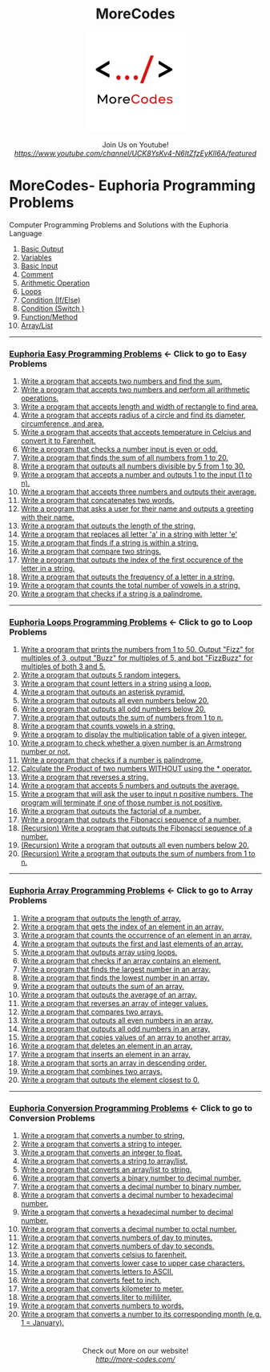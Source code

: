 <h1 align="center">MoreCodes</h1>
<p align="center"> 
  <img src="/morecodescir.png"/>
</p>

<p align="center">
Join Us on Youtube! <br/>
<i><u>https://www.youtube.com/channel/UCK8YsKv4-N6ItZfzEyKlI6A/featured</u></i>
</p>

#

# MoreCodes- Euphoria Programming Problems
Computer Programming Problems and Solutions with the Euphoria Language

1. <a href="https://github.com/ArjunAranetaCodes/MoreCodes-Euphoria/blob/master/Basics1.ex" target="_blank">Basic Output</a>
2. <a href="https://github.com/ArjunAranetaCodes/MoreCodes-Euphoria/blob/master/Basics2.ex" target="_blank">Variables</a>
3. <a href="https://github.com/ArjunAranetaCodes/MoreCodes-Euphoria/blob/master/Basics3.ex" target="_blank">Basic Input</a>
4. <a href="https://github.com/ArjunAranetaCodes/MoreCodes-Euphoria/blob/master/Basics4.ex" target="_blank">Comment</a>
5. <a href="https://github.com/ArjunAranetaCodes/MoreCodes-Euphoria/blob/master/Basics5.ex" target="_blank">Arithmetic Operation</a>
6. <a href="https://github.com/ArjunAranetaCodes/MoreCodes-Euphoria/blob/master/Basics6.ex" target="_blank">Loops</a>
7. <a href="https://github.com/ArjunAranetaCodes/MoreCodes-Euphoria/blob/master/Basics7.ex" target="_blank">Condition (If/Else)</a>
8. <a href="https://github.com/ArjunAranetaCodes/MoreCodes-Euphoria/blob/master/Basics8.ex" target="_blank">Condition (Switch )</a>
9. <a href="https://github.com/ArjunAranetaCodes/MoreCodes-Euphoria/blob/master/Basics9.ex" target="_blank">Function/Method</a>
10. <a href="https://github.com/ArjunAranetaCodes/MoreCodes-Euphoria/blob/master/Basics10.ex" target="_blank">Array/List</a>

- - - -
### [Euphoria Easy Programming Problems](Easy%20Problems/) <- Click to go to Easy Problems

1. <a href="https://github.com/ArjunAranetaCodes/MoreCodes-Euphoria/blob/master/Easy%20Problems/problem1.ex" target="_blank">Write a program that accepts two numbers and find the sum.</a>
2. <a href="https://github.com/ArjunAranetaCodes/MoreCodes-Euphoria/blob/master/Easy%20Problems/problem2.ex" target="_blank">Write a program that accepts two numbers and perform all arithmetic operations.</a>
3. <a href="https://github.com/ArjunAranetaCodes/MoreCodes-Euphoria/blob/master/Easy%20Problems/problem3.ex" target="_blank">Write a program that accepts length and width of rectangle to find area.</a>
4. <a href="https://github.com/ArjunAranetaCodes/MoreCodes-Euphoria/blob/master/Easy%20Problems/problem4.ex" target="_blank">Write a program that accepts radius of a circle and find its diameter, circumference, and area.</a>
5. <a href="https://github.com/ArjunAranetaCodes/MoreCodes-Euphoria/blob/master/Easy%20Problems/problem5.ex" target="_blank">Write a program that accepts that accepts temperature in Celcius and convert it to Farenheit.</a>
6. <a href="https://github.com/ArjunAranetaCodes/MoreCodes-Euphoria/blob/master/Easy%20Problems/problem6.ex" target="_blank">Write a program that checks a number input is even or odd.</a>
7. <a href="https://github.com/ArjunAranetaCodes/MoreCodes-Euphoria/blob/master/Easy%20Problems/problem7.ex" target="_blank">Write a program that finds the sum of all numbers from 1 to 20.</a>
8. <a href="https://github.com/ArjunAranetaCodes/MoreCodes-Euphoria/blob/master/Easy%20Problems/problem8.ex" target="_blank">Write a program that outputs all numbers divisible by 5 from 1 to 30.</a>
9. <a href="https://github.com/ArjunAranetaCodes/MoreCodes-Euphoria/blob/master/Easy%20Problems/problem9.ex" target="_blank">Write a program that accepts a number and outputs 1 to the input (1 to n).</a>
10. <a href="https://github.com/ArjunAranetaCodes/MoreCodes-Euphoria/blob/master/Easy%20Problems/problem10.ex" target="_blank">Write a program that accepts three numbers and outputs their average.</a>
11. <a href="https://github.com/ArjunAranetaCodes/MoreCodes-Euphoria/blob/master/Easy%20Problems/problem11.ex" target="_blank">Write a program that concatenates two words.</a>
12. <a href="https://github.com/ArjunAranetaCodes/MoreCodes-Euphoria/blob/master/Easy%20Problems/problem12.ex" target="_blank">Write a program that asks a user for their name and outputs a greeting with their name.</a>
13. <a href="https://github.com/ArjunAranetaCodes/MoreCodes-Euphoria/blob/master/Easy%20Problems/problem13.ex" target="_blank">Write a program that outputs the length of the string.</a>
14. <a href="https://github.com/ArjunAranetaCodes/MoreCodes-Euphoria/blob/master/Easy%20Problems/problem14.ex" target="_blank">Write a program that replaces all letter 'a' in a string with letter 'e'</a>
15. <a href="https://github.com/ArjunAranetaCodes/MoreCodes-Euphoria/blob/master/Easy%20Problems/problem15.ex" target="_blank">Write a program that finds if a string is within a string.</a>
16. <a href="https://github.com/ArjunAranetaCodes/MoreCodes-Euphoria/blob/master/Easy%20Problems/problem16.ex" target="_blank">Write a program that compare two strings.</a>
17. <a href="https://github.com/ArjunAranetaCodes/MoreCodes-Euphoria/blob/master/Easy%20Problems/problem17.ex" target="_blank">Write a program that outputs the index of the first occurence of the letter in a string.</a>
18. <a href="https://github.com/ArjunAranetaCodes/MoreCodes-Euphoria/blob/master/Easy%20Problems/problem18.ex" target="_blank">Write a program that outputs the frequency of a letter in a string.</a>
19. <a href="https://github.com/ArjunAranetaCodes/MoreCodes-Euphoria/blob/master/Easy%20Problems/problem19.ex" target="_blank">Write a program that counts the total number of vowels in a string.</a>
20. <a href="https://github.com/ArjunAranetaCodes/MoreCodes-Euphoria/blob/master/Easy%20Problems/problem20.ex" target="_blank">Write a program that checks if a string is a palindrome.</a>

- - - -
### [Euphoria Loops Programming Problems](Loops/) <- Click to go to Loop Problems

1. <a href="https://github.com/ArjunAranetaCodes/MoreCodes-Euphoria/blob/master/Loops/problem1.ex" target="_blank">Write a program that prints the numbers from 1 to 50. Output "Fizz" for multiples of 3, output "Buzz" for multiples of 5, and bot "FizzBuzz" for multiples of both 3 and 5.</a>
2. <a href="https://github.com/ArjunAranetaCodes/MoreCodes-Euphoria/blob/master/Loops/problem2.ex" target="_blank">Write a program that outputs 5 random integers.</a>
3. <a href="https://github.com/ArjunAranetaCodes/MoreCodes-Euphoria/blob/master/Loops/problem3.ex" target="_blank">Write a program that count letters in a string using a loop.</a>
4. <a href="https://github.com/ArjunAranetaCodes/MoreCodes-Euphoria/blob/master/Loops/problem4.ex" target="_blank">Write a program that outputs an asterisk pyramid.</a>
5. <a href="https://github.com/ArjunAranetaCodes/MoreCodes-Euphoria/blob/master/Loops/problem5.ex" target="_blank">Write a program that outputs all even numbers below 20.</a>
6. <a href="https://github.com/ArjunAranetaCodes/MoreCodes-Euphoria/blob/master/Loops/problem6.ex" target="_blank">Write a program that outputs all odd numbers below 20.</a>
7. <a href="https://github.com/ArjunAranetaCodes/MoreCodes-Euphoria/blob/master/Loops/problem7.ex" target="_blank">Write a program that outputs the sum of numbers from 1 to n.</a>
8. <a href="https://github.com/ArjunAranetaCodes/MoreCodes-Euphoria/blob/master/Loops/problem8.ex" target="_blank">Write a program that counts vowels in a string.</a>
9. <a href="https://github.com/ArjunAranetaCodes/MoreCodes-Euphoria/blob/master/Loops/problem9.ex" target="_blank">Write a program to display the multiplication table of a given integer.</a>
10. <a href="https://github.com/ArjunAranetaCodes/MoreCodes-Euphoria/blob/master/Loops/problem10.ex" target="_blank">Write a program to check whether a given number is an Armstrong number or not.</a>
11. <a href="https://github.com/ArjunAranetaCodes/MoreCodes-Euphoria/blob/master/Loops/problem11.ex" target="_blank">Write a program that checks if a number is palindrome.</a>
12. <a href="https://github.com/ArjunAranetaCodes/MoreCodes-Euphoria/blob/master/Loops/problem12.ex" target="_blank">Calculate the Product of two numbers WITHOUT using the * operator.</a>
13. <a href="https://github.com/ArjunAranetaCodes/MoreCodes-Euphoria/blob/master/Loops/problem13.ex" target="_blank">Write a program that reverses a string.</a>
14. <a href="https://github.com/ArjunAranetaCodes/MoreCodes-Euphoria/blob/master/Loops/problem14.ex" target="_blank">Write a program that accepts 5 numbers and outputs the average.</a>
15. <a href="https://github.com/ArjunAranetaCodes/MoreCodes-Euphoria/blob/master/Loops/problem15.ex" target="_blank">Write a program that will ask the user to input n positive numbers. The program will terminate if one of those number is not positive.</a>
16. <a href="https://github.com/ArjunAranetaCodes/MoreCodes-Euphoria/blob/master/Loops/problem16.ex" target="_blank">Write a program that outputs the factorial of a number.</a>
17. <a href="https://github.com/ArjunAranetaCodes/MoreCodes-Euphoria/blob/master/Loops/problem17.ex" target="_blank">Write a program that outputs the Fibonacci sequence of a number.</a>
18. <a href="https://github.com/ArjunAranetaCodes/MoreCodes-Euphoria/blob/master/Loops/problem18.ex" target="_blank">(Recursion) Write a program that outputs the Fibonacci sequence of a number.</a>
19. <a href="https://github.com/ArjunAranetaCodes/MoreCodes-Euphoria/blob/master/Loops/problem19.ex" target="_blank">(Recursion) Write a program that outputs all even numbers below 20.</a>
20. <a href="https://github.com/ArjunAranetaCodes/MoreCodes-Euphoria/blob/master/Loops/problem20.ex" target="_blank">(Recursion) Write a program that outputs the sum of numbers from 1 to n.</a>

- - - -
### [Euphoria Array Programming Problems](Arrays/) <- Click to go to Array Problems

1. <a href="https://github.com/ArjunAranetaCodes/MoreCodes-Euphoria/blob/master/Arrays/problem1.ex" target="_blank">Write a program that outputs the length of array.</a>
2. <a href="https://github.com/ArjunAranetaCodes/MoreCodes-Euphoria/blob/master/Arrays/problem2.ex" target="_blank">Write a program that gets the index of an element in an array.</a>
3. <a href="https://github.com/ArjunAranetaCodes/MoreCodes-Euphoria/blob/master/Arrays/problem3.ex" target="_blank">Write a program that counts the occurrence of an element in an array.</a>
4. <a href="https://github.com/ArjunAranetaCodes/MoreCodes-Euphoria/blob/master/Arrays/problem4.ex" target="_blank">Write a program that outputs the first and last elements of an array.</a>
5. <a href="https://github.com/ArjunAranetaCodes/MoreCodes-Euphoria/blob/master/Arrays/problem5.ex" target="_blank">Write a program that outputs array using loops.</a>
6. <a href="https://github.com/ArjunAranetaCodes/MoreCodes-Euphoria/blob/master/Arrays/problem6.ex" target="_blank">Write a program that checks if an array contains an element.</a>
7. <a href="https://github.com/ArjunAranetaCodes/MoreCodes-Euphoria/blob/master/Arrays/problem7.ex" target="_blank">Write a program that finds the largest number in an array.</a>
8. <a href="https://github.com/ArjunAranetaCodes/MoreCodes-Euphoria/blob/master/Arrays/problem8.ex" target="_blank">Write a program that finds the lowest number in an array.</a>
9. <a href="https://github.com/ArjunAranetaCodes/MoreCodes-Euphoria/blob/master/Arrays/problem9.ex" target="_blank">Write a program that outputs the sum of an array.</a>
10. <a href="https://github.com/ArjunAranetaCodes/MoreCodes-Euphoria/blob/master/Arrays/problem10.ex" target="_blank">Write a program that outputs the average of an array.</a>
11. <a href="https://github.com/ArjunAranetaCodes/MoreCodes-Euphoria/blob/master/Arrays/problem11.ex" target="_blank">Write a program that reverses an array of integer values.</a>
12. <a href="https://github.com/ArjunAranetaCodes/MoreCodes-Euphoria/blob/master/Arrays/problem12.ex" target="_blank">Write a program that compares two arrays.</a>
13. <a href="https://github.com/ArjunAranetaCodes/MoreCodes-Euphoria/blob/master/Arrays/problem13.ex" target="_blank">Write a program that outputs all even numbers in an array.</a>
14. <a href="https://github.com/ArjunAranetaCodes/MoreCodes-Euphoria/blob/master/Arrays/problem14.ex" target="_blank">Write a program that outputs all odd numbers in an array.</a>
15. <a href="https://github.com/ArjunAranetaCodes/MoreCodes-Euphoria/blob/master/Arrays/problem15.ex" target="_blank">Write a program that copies values of an array to another array.</a>
16. <a href="https://github.com/ArjunAranetaCodes/MoreCodes-Euphoria/blob/master/Arrays/problem16.ex" target="_blank">Write a program that deletes an element in an array.</a>
17. <a href="https://github.com/ArjunAranetaCodes/MoreCodes-Euphoria/blob/master/Arrays/problem17.ex" target="_blank">Write a program that inserts an element in an array.</a>
18. <a href="https://github.com/ArjunAranetaCodes/MoreCodes-Euphoria/blob/master/Arrays/problem18.ex" target="_blank">Write a program that sorts an array in descending order.</a>
19. <a href="https://github.com/ArjunAranetaCodes/MoreCodes-Euphoria/blob/master/Arrays/problem19.ex" target="_blank">Write a program that combines two arrays.</a>
20. <a href="https://github.com/ArjunAranetaCodes/MoreCodes-Euphoria/blob/master/Arrays/problem20.ex" target="_blank">Write a program that outputs the element closest to 0.</a>

- - - - 
###  [Euphoria Conversion Programming Problems](Conversions/) <- Click to go to Conversion Problems

1. <a href="https://github.com/ArjunAranetaCodes/MoreCodes-Euphoria/blob/master/Conversions/problem1.ex" target="_blank">Write a program that converts a number to string.</a>
2. <a href="https://github.com/ArjunAranetaCodes/MoreCodes-Euphoria/blob/master/Conversions/problem2.ex" target="_blank">Write a program that converts a string to integer.</a>
3. <a href="https://github.com/ArjunAranetaCodes/MoreCodes-Euphoria/blob/master/Conversions/problem3.ex" target="_blank">Write a program that converts an integer to float.</a>
4. <a href="https://github.com/ArjunAranetaCodes/MoreCodes-Euphoria/blob/master/Conversions/problem4.ex" target="_blank">Write a program that converts a string to array/list.</a>
5. <a href="https://github.com/ArjunAranetaCodes/MoreCodes-Euphoria/blob/master/Conversions/problem5.ex" target="_blank">Write a program that converts an array/list to string.</a>
6. <a href="https://github.com/ArjunAranetaCodes/MoreCodes-Euphoria/blob/master/Conversions/problem6.ex" target="_blank">Write a program that converts a binary number to decimal number.</a>
7. <a href="https://github.com/ArjunAranetaCodes/MoreCodes-Euphoria/blob/master/Conversions/problem7.ex" target="_blank">Write a program that converts a decimal number to binary number.</a>
8. <a href="https://github.com/ArjunAranetaCodes/MoreCodes-Euphoria/blob/master/Conversions/problem8.ex" target="_blank">Write a program that converts a decimal number to hexadecimal number.</a>
9. <a href="https://github.com/ArjunAranetaCodes/MoreCodes-Euphoria/blob/master/Conversions/problem9.ex" target="_blank">Write a program that converts a hexadecimal number to decimal number.</a>
10. <a href="https://github.com/ArjunAranetaCodes/MoreCodes-Euphoria/blob/master/Conversions/problem10.ex" target="_blank">Write a program that converts a decimal number to octal number.</a>
11. <a href="https://github.com/ArjunAranetaCodes/MoreCodes-Euphoria/blob/master/Conversions/problem11.ex" target="_blank">Write a program that converts numbers of day to minutes.</a>
12. <a href="https://github.com/ArjunAranetaCodes/MoreCodes-Euphoria/blob/master/Conversions/problem12.ex" target="_blank">Write a program that converts numbers of day to seconds.</a>
13. <a href="https://github.com/ArjunAranetaCodes/MoreCodes-Euphoria/blob/master/Conversions/problem13.ex" target="_blank">Write a program that converts celsius to farenheit.</a>
14. <a href="https://github.com/ArjunAranetaCodes/MoreCodes-Euphoria/blob/master/Conversions/problem14.ex" target="_blank">Write a program that converts lower case to upper case characters.</a>
15. <a href="https://github.com/ArjunAranetaCodes/MoreCodes-Euphoria/blob/master/Conversions/problem15.ex" target="_blank">Write a program that converts letters to ASCII.</a>
16. <a href="https://github.com/ArjunAranetaCodes/MoreCodes-Euphoria/blob/master/Conversions/problem16.ex" target="_blank">Write a program that converts feet to inch.</a>
17. <a href="https://github.com/ArjunAranetaCodes/MoreCodes-Euphoria/blob/master/Conversions/problem17.ex" target="_blank">Write a program that converts kilometer to meter.</a>
18. <a href="https://github.com/ArjunAranetaCodes/MoreCodes-Euphoria/blob/master/Conversions/problem18.ex" target="_blank">Write a program that converts liter to milliliter.</a>
19. <a href="https://github.com/ArjunAranetaCodes/MoreCodes-Euphoria/blob/master/Conversions/problem19.ex" target="_blank">Write a program that converts numbers to words.</a>
20. <a href="https://github.com/ArjunAranetaCodes/MoreCodes-Euphoria/blob/master/Conversions/problem20.ex" target="_blank">Write a program that converts a number to its corresponding month (e.g. 1 = January).</a>

#

<p align="center">
Check out More on our website! <br/>
<i><u>http://more-codes.com/</u></i>
</p>
